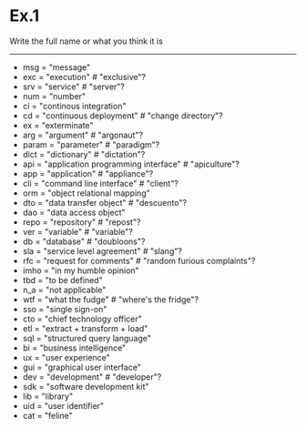 # Ex.1 

Write the full name or what you think it is

----

* msg = "message"
* exc = "execution" # "exclusive"?
* srv = "service" # "server"?
* num = "number"
* ci = "continous integration"
* cd = "continuous deployment" # "change directory"?
* ex = "exterminate"
* arg = "argument" # "argonaut"?
* param = "parameter" # "paradigm"?
* dict = "dictionary" # "dictation"?
* api = "application programming interface" # "apiculture"?
* app = "application" # "appliance"?
* cli = "command line interface" # "client"?
* orm = "object relational mapping"
* dto = "data transfer object" # "descuento"?
* dao = "data access object"
* repo = "repository" # "repost"?
* ver = "variable" # "variable"?
* db = "database" # "doubloons"?
* sla = "service level agreement" # "slang"?
* rfc = "request for comments" # "random furious complaints"?
* imho = "in my humble opinion"
* tbd = "to be defined"
* n_a = "not applicable"
* wtf = "what the fudge" # "where's the fridge"?
* sso = "single sign-on"
* cto = "chief technology officer"
* etl = "extract + transform + load"
* sql = "structured query language"
* bi = "business intelligence"
* ux = "user experience"
* gui = "graphical user interface"
* dev = "development" # "developer"?
* sdk = "software development kit"
* lib = "library"
* uid = "user identifier"
* cat = "feline"